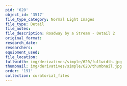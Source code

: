 ```yaml
---
pid: '620'
object_id: '3517'
file_type_category: Normal Light Images
file_type: Detail
file_notes:
file_description: Roadway by a Stream - Detail 2
original_format:
research_date:
researchers:
equipment_used:
file_location:
fullwidth: img/derivatives/simple/620/fullwidth.jpg
thumbnail: img/derivatives/simple/620/thumbnail.jpg
order: '191'
collection: curatorial_files
---
```

